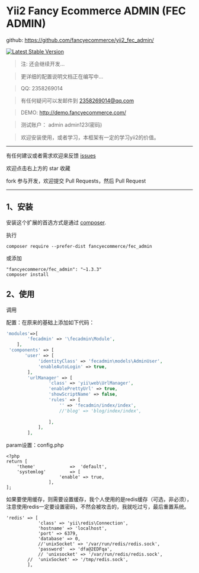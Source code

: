 
Yii2 Fancy Ecommerce ADMIN  (FEC ADMIN)
=========


github: https://github.com/fancyecommerce/yii2_fec_admin/

[![Latest Stable Version](https://poser.pugx.org/myweishanli/yii2-extjs-rbac/v/stable.png)](https://github.com/fancyecommerce/yii2-fec)

> 注: 还会继续开发...

> 更详细的配置说明文档正在编写中...

> QQ: 2358269014

> 有任何疑问可以发邮件到 2358269014@qq.com

> DEMO:  http://demo.fancyecommerce.com/          

> 测试账户：	admin	admin123(密码)

> 欢迎安装使用，或者学习，本框架有一定的学习yii2的价值。

---
有任何建议或者需求欢迎来反馈 [issues](../../issues)

欢迎点击右上方的 star 收藏

fork 参与开发，欢迎提交 Pull Requests，然后 Pull Request

---

1、安装
------------

安装这个扩展的首选方式是通过 [composer](http://getcomposer.org/download/).

执行

```
composer require --prefer-dist fancyecommerce/fec_admin

```
或添加

```
"fancyecommerce/fec_admin": "~1.3.3"
composer install
```

2、使用
------------


调用


配置：在原来的基础上添加如下代码：
```php
'modules'=>[
		'fecadmin' => '\fecadmin\Module',
	],
 'components' => [
       'user' => [
            'identityClass' => 'fecadmin\models\AdminUser',
            'enableAutoLogin' => true,
        ],
        'urlManager' => [
    			'class' => 'yii\web\UrlManager',
    			'enablePrettyUrl' => true,
    			'showScriptName' => false,
    			'rules' => [
    				'' => 'fecadmin/index/index',
    				//'blog' => 'blog/index/index',
    				
    			],
    		],
    	],
```
param设置：config.php
```
<?php
return [
	'theme'				=>  'default',
	'systemlog' 		=> [
					'enable' => true,
				],
];
```
如果要使用缓存，则需要设置缓存，我个人使用的是redis缓存（可选，非必须），注意使用redis一定要设置密码，不然会被攻击的，我就吃过亏，最后重置系统。

```
'redis' => [
            'class' => 'yii\redis\Connection',
            'hostname' => 'localhost',
            'port' => 6379,
            'database' => 0,
			//'unixSocket' => '/var/run/redis/redis.sock',
			'password'  => 'dfa@2EDFqa',
			// 'unixsocket' => '/var/run/redis/redis.sock',
		//	'unixSocket' => '/tmp/redis.sock',
        ],
```        

